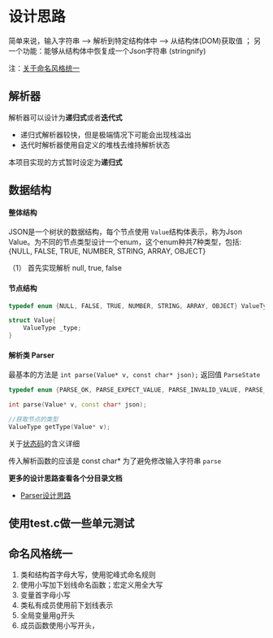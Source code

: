 <!--
 * @Author: your name
 * @Date: 2021-03-30 16:13:34
 * @LastEditTime: 2021-03-30 17:35:05
 * @LastEditors: Please set LastEditors
 * @Description: In User Settings Edit
 * @FilePath: /mztknJson/README.md
-->
# 设计思路

简单来说，输入字符串 --> 解析到特定结构体中 --> 从结构体(DOM)获取值    ；  另一个功能：能够从结构体中恢复成一个Json字符串 (stringnify)

注：[关于命名风格统一](##命名风格统一)

## 解析器

解析器可以设计为**递归式**或者**迭代式**

* 递归式解析器较快，但是极端情况下可能会出现栈溢出
* 迭代时解析器使用自定义的堆栈去维持解析状态

本项目实现的方式暂时设定为**递归式**

## 数据结构

#### 整体结构

JSON是一个树状的数据结构，每个节点使用 `Value`结构体表示，称为Json Value。为不同的节点类型设计一个enum，这个enum种共7种类型，包括:
{NULL, FALSE, TRUE, NUMBER, STRING, ARRAY, OBJECT}

（1） 首先实现解析 null, true, false

#### 节点结构

```c++
typedef enum {NULL, FALSE, TRUE, NUMBER, STRING, ARRAY, OBJECT} ValueType;

struct Value{
    ValueType _type;
}
```

#### 解析类 Parser 

最基本的方法是 `int parse(Value* v, const char* json);` 返回值 `ParseState`

```c++
typedef enum {PARSE_OK, PARSE_EXPECT_VALUE, PARSE_INVALID_VALUE, PARSE_ROOT_NOT_SINGULAR} ParseState; 

int parse(Value* v, const char* json);

//获取节点的类型
ValueType getType(Value* v);
```

关于[状态码](./doc/状态码.md)的含义详细


传入解析函数的应该是 const char* 为了避免修改输入字符串 `parse`

**更多的设计思路查看各个分目录文档**

* [Parser设计思路](./doc/Parser.md)


## 使用test.c做一些单元测试

## 命名风格统一

1. 类和结构首字母大写，使用驼峰式命名规则
2. 使用小写加下划线命名函数；宏定义用全大写
3. 变量首字母小写
4. 类私有成员使用前下划线表示
5. 全局变量用g开头
6. 成员函数使用小写开头，

